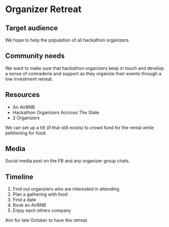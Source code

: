 # Organizer Retreat

## Target audience

We hope to help the population of all hackathon organizers. 

## Community needs

We want to make sure that hackathon organizers keep in touch and develop a sense of comraderie and support as they organize their events through a low investment retreat.

## Resources

- An AirBNB
- Hackathon Organizers Accross The State
- 2 Organizers

We can set up a tilt (if that still exists) to crowd fund for the rental while petitioning for food.

## Media

Social media post on the FB and any organizer group chats.

## Timeline

1. Find out organziers who are interested in attending
2. Plan a gathering with food
3. Find a date
4. Book an AirBNB
5. Enjoy each others company

Aim for late October to have the retreat.
